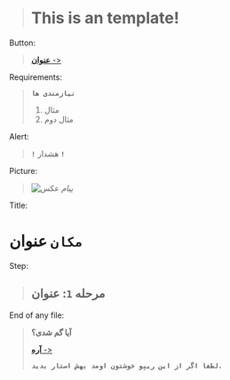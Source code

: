 > # **This is an template!**

Button:
> [**عنوان** ->](Link)

Requirements:
> **`نیازمندی ها`** 
>
> 1. مثال
> 2. مثال دوم

Alert:
> **`!`** هشدار **`!`**

Picture:
> ![عکس](ImageLink)
*پیام*

Title:

# `مکان` عنوان 

Step:
> ## مرحله **`1`**: **عنوان**

End of any file:
> **آیا گم شدی؟**
>
> [**آره** ->](README.md)
>
> **`لطفا اگر از این ریپو خوشتون اومد بهش استار بدید.`**